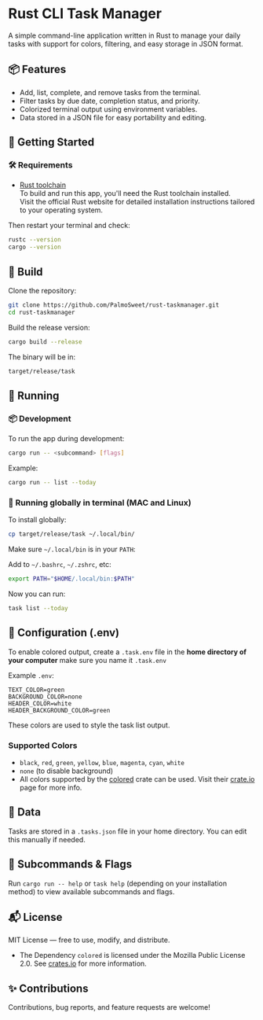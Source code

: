 # Rust CLI Task Manager

A simple command-line application written in Rust to manage your daily tasks with support for colors, filtering, and easy storage in JSON format.



## 📦 Features

- Add, list, complete, and remove tasks from the terminal.
- Filter tasks by due date, completion status, and priority.
- Colorized terminal output using environment variables.
- Data stored in a JSON file for easy portability and editing.



## 🚀 Getting Started

### 🛠 Requirements

- [Rust toolchain](https://www.rust-lang.org/tools/install)  
  To build and run this app, you'll need the Rust toolchain installed.  
  Visit the official Rust website for detailed installation instructions tailored to your operating system.


Then restart your terminal and check:

```bash
rustc --version
cargo --version
```



## 🔧 Build

Clone the repository:

```bash
git clone https://github.com/PalmoSweet/rust-taskmanager.git
cd rust-taskmanager
```

Build the release version:

```bash
cargo build --release
```

The binary will be in:

```bash
target/release/task
```

## 🏃 Running

### 📦 Development

To run the app during development:

```bash
cargo run -- <subcommand> [flags]
```

Example:

```bash
cargo run -- list --today
```

### 🧪 Running globally in terminal (MAC and Linux)

To install globally:

```bash
cp target/release/task ~/.local/bin/
```

Make sure `~/.local/bin` is in your `PATH`:

Add to `~/.bashrc`, `~/.zshrc`, etc:

```bash
export PATH="$HOME/.local/bin:$PATH"
```

Now you can run:

```bash
task list --today
```

## 🎨 Configuration (.env)

To enable colored output, create a `.task.env` file in the **home directory of your computer** make sure you name it `.task.env`

Example `.env`:

```env
TEXT_COLOR=green
BACKGROUND_COLOR=none
HEADER_COLOR=white
HEADER_BACKGROUND_COLOR=green
```

These colors are used to style the task list output.

### Supported Colors

- `black`, `red`, `green`, `yellow`, `blue`, `magenta`, `cyan`, `white`
- `none` (to disable background)
- All colors supported by the [colored](https://crates.io/crates/colored) crate can be used. Visit their [crate.io](https://crates.io) page for more info.



## 📁 Data

Tasks are stored in a `.tasks.json` file in your home directory. You can edit this manually if needed.


## 📄 Subcommands & Flags

Run `cargo run -- help` or `task help` (depending on your installation method) to view available subcommands and flags.


## 📬 License

MIT License — free to use, modify, and distribute.
- The Dependency `colored` is licensed under the Mozilla Public License 2.0. See [crates.io](https://crates.io/crates/colored) for more information.

## ✨ Contributions

Contributions, bug reports, and feature requests are welcome!


